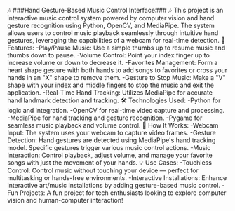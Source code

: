 🎶 ###Hand Gesture-Based Music Control Interface### 🎶
This project is an interactive music control system powered by computer vision and hand gesture recognition using Python, OpenCV, and MediaPipe. The system allows users to control music playback seamlessly through intuitive hand gestures, leveraging the capabilities of a webcam for real-time detection.
🚀 Features:
-Play/Pause Music: Use a simple thumbs up to resume music and thumbs down to pause.
-Volume Control: Point your index finger up to increase volume or down to decrease it.
-Favorites Management: Form a heart shape gesture with both hands to add songs to favorites or cross your hands in an "X" shape to remove them.
-Gesture to Stop Music: Make a "V" shape with your index and middle fingers to stop the music and exit the application.
-Real-Time Hand Tracking: Utilizes MediaPipe for accurate hand landmark detection and tracking.
🛠️ Technologies Used:
-Python for logic and integration.
-OpenCV for real-time video capture and processing.
-MediaPipe for hand tracking and gesture recognition.
-Pygame for seamless music playback and volume control.
🎯 How It Works:
-Webcam Input: The system uses your webcam to capture video frames.
-Gesture Detection: Hand gestures are detected using MediaPipe's hand tracking model. Specific gestures trigger various music control actions.
-Music Interaction: Control playback, adjust volume, and manage your favorite songs with just the movement of your hands.
💡 Use Cases:
-Touchless Control: Control music without touching your device — perfect for multitasking or hands-free environments.
-Interactive Installations: Enhance interactive art/music installations by adding gesture-based music control.
-Fun Projects: A fun project for tech enthusiasts looking to explore computer vision and human-computer interaction!
